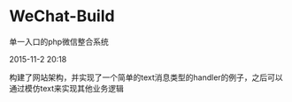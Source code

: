 # WeChat-Build

单一入口的php微信整合系统

2015-11-2 20:18

构建了网站架构，并实现了一个简单的text消息类型的handler的例子，之后可以通过模仿text来实现其他业务逻辑

